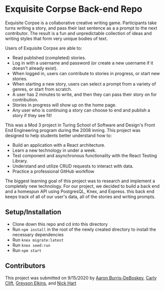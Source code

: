 # Exquisite Corpse Back-end Repo

 Exquisite Corpse is a collaborative creative writing game. Participants take turns writing a story, and pass their last sentence as a a prompt to the next contributor. The result is a fun and unpredictable collection of ideas and writing styles that form very unique bodies of text.

 Users of Exquisite Corpse are able to:
 * Read published (completed) stories.
 * Log in with a username and password (or create a new username if it doesn't already exist).
 * When logged in, users can contribute to stories in progress, or start new stories. 
 * When starting a new story, users can select a prompt from a variety of genres, or start from scratch.
 * A user has 2 minutes to write, and then they can pass their story on for contribution. 
 * Stories in progress will show up on the home page. 
 * Any user who is continuing a story can choose to end and publish a story if they see fit!

This was a Mod 3 project in Turing School of Software and Design's Front End Engineering program during the 2008 inning. This project was designed to help students better understand how to:
- Build an application with a React architecture.
- Learn a new technology in under a week.
- Test component and asynchronous functionality with the React Testing Library.
- Understand and utilize CRUD requests to interact with data. 
- Practice a professional GitHub workflow

The biggest learning goal of this project was to research and implement a completely new technology. For our project, we decided to build a back end and a homespun API using PostgresQL, Knex, and Express. this back end keeps track of all of our user's data, all of the stories and writing prompts. 

## Setup/Installation
- Clone down this repo and cd into this directory
- Run `npm install` in the root of the newly created directory to install the necessary dependencies
- Run `knex migrate:latest`
- Run `knex seed:run`
- Run `npm start`

## Contributors
This project was submitted on 9/15/2020 by [Aaron Burris-DeBoskey](https://github.com/Abdeboskey), [Carly Clift](https://github.com/carlymclift), [Greyson Elkins](https://github.com/GreysonElkins), and [Nick Hart](https://github.com/nickhartdev)
